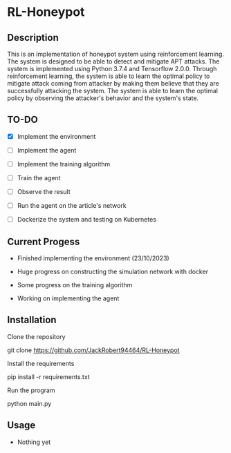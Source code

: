 # RL-Honeypot

## Description
This is an implementation of honeypot system using reinforcement learning. The system is designed to be able to detect and mitigate APT attacks. The system is implemented using Python 3.7.4 and Tensorflow 2.0.0. Through reinforcement learning, the system is able to learn the optimal policy to mitigate attack coming from attacker by making them believe that they are successfully attacking the system. The system is able to learn the optimal policy by observing the attacker's behavior and the system's state. 
## TO-DO

- [x] Implement the environment

- [ ] Implement the agent

- [ ] Implement the training algorithm

- [ ] Train the agent

- [ ] Observe the result

- [ ] Run the agent on the article's network

- [ ] Dockerize the system and testing on Kubernetes

## Current Progess

- Finished implementing the environment (23/10/2023)

- Huge progress on constructing the simulation network with docker

- Some progress on the training algorithm

- Working on implementing the agent

## Installation

Clone the repository

git clone https://github.com/JackRobert94464/RL-Honeypot

Install the requirements

pip install -r requirements.txt

Run the program

python main.py

## Usage

- Nothing yet
